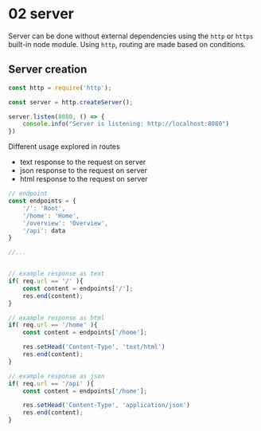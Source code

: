 # 02 server
Server can be done without external dependencies using the `http` or `https` built-in node module.
Using `http`, routing are made based on conditions.

## Server creation
```js
const http = require('http');

const server = http.createServer();

server.listen(8080, () => {
	console.info("Server is listening: http://localhost:8080")
})

```

Different usage explored in routes
- text response to the request on server
- json response to the request on server
- html response to the request on server

```js
// endpoint
const endpoints = {
	'/': 'Root',
	'/home': 'Home',
	'/overview': 'Overview',
	'/api': data
}

//...


// example response as text
if( req.url == '/' ){
	const content = endpoints['/'];
	res.end(content);
}

// example response as html
if( req.url == '/home' ){
	const content = endpoints['/home'];

	res.setHead('Content-Type', 'text/html')
	res.end(content);
}

// example response as json
if( req.url == '/api' ){
	const content = endpoints['/home'];

	res.setHead('Content-Type', 'application/json')
	res.end(content);
}

```